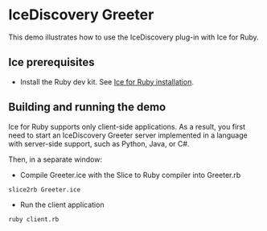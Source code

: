 # IceDiscovery Greeter

This demo illustrates how to use the IceDiscovery plug-in with Ice for Ruby.

## Ice prerequisites

- Install the Ruby dev kit. See [Ice for Ruby installation].

## Building and running the demo

Ice for Ruby supports only client-side applications. As a result, you first need to start an IceDiscovery Greeter server implemented
in a language with server-side support, such as Python, Java, or C#.

Then, in a separate window:

- Compile Greeter.ice with the Slice to Ruby compiler into Greeter.rb

```shell
slice2rb Greeter.ice
```

- Run the client application

```shell
ruby client.rb
```

[Ice for Ruby installation]: https://github.com/zeroc-ice/ice/blob/main/NIGHTLY.md#ice-for-ruby
